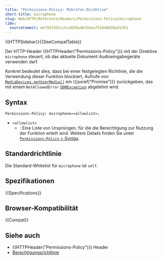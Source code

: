 ```yaml
---
title: "Permissions-Policy: Mikrofon-Direktive"
short-title: microphone
slug: Web/HTTP/Reference/Headers/Permissions-Policy/microphone
l10n:
  sourceCommit: ee756fd51ccbc4820a4b334aa753648650ad1d51
---
```


{{HTTPSidebar}}{{SeeCompatTable}}

Der HTTP-Header {{HTTPHeader("Permissions-Policy")}} mit der Direktive `microphone` steuert, ob das aktuelle Dokument Audioeingabegeräte verwenden darf.

Konkret bedeutet dies, dass bei einer festgelegten Richtlinie, die die Verwendung dieser Funktion blockiert, Aufrufe von [`MediaDevices.getUserMedia()`](/de/docs/Web/API/MediaDevices/getUserMedia) ein {{jsxref("Promise")}} zurückgeben, das mit einem `NotAllowedError` [`DOMException`](/de/docs/Web/API/DOMException) abgelehnt wird.

## Syntax

```http
Permissions-Policy: microphone=<allowlist>;
```

- `<allowlist>`
  - : Eine Liste von Ursprüngen, für die die Berechtigung zur Nutzung der Funktion erteilt wird. Weitere Details finden Sie unter [`Permissions-Policy` > Syntax](/de/docs/Web/HTTP/Reference/Headers/Permissions-Policy#syntax).

## Standardrichtlinie

Die Standard-Whitelist für `microphone` ist `self`.

## Spezifikationen

{{Specifications}}

## Browser-Kompatibilität

{{Compat}}

## Siehe auch

- {{HTTPHeader("Permissions-Policy")}} Header
- [Berechtigungsrichtlinie](/de/docs/Web/HTTP/Guides/Permissions_Policy)
